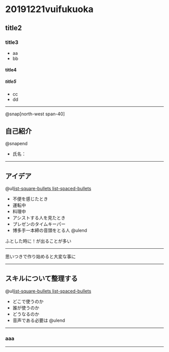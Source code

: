 # 20191221vuifukuoka
## title2
### title3
- aa
 - bb
#### title4
##### title5
- cc
 - dd

---
@snap[north-west span-40]
## 自己紹介
@snapend
- 氏名：


---

## アイデア

@ul[list-square-bullets list-spaced-bullets](false)
- 不便を感じたとき
 - 運転中
 - 料理中
- アシストする人を見たとき
 - プレゼンのタイムキーパー
 - 博多手一本締の音頭をとる人
@ulend

ふとした時に！が出ることが多い
 
---

思いつきで作り始めると大変な事に

---

## スキルについて整理する

@ul[list-square-bullets list-spaced-bullets](false)
- どこで使うのか
- 誰が使うのか
- どうなるのか
- 音声である必要は
@ulend
---

### aaa

---
